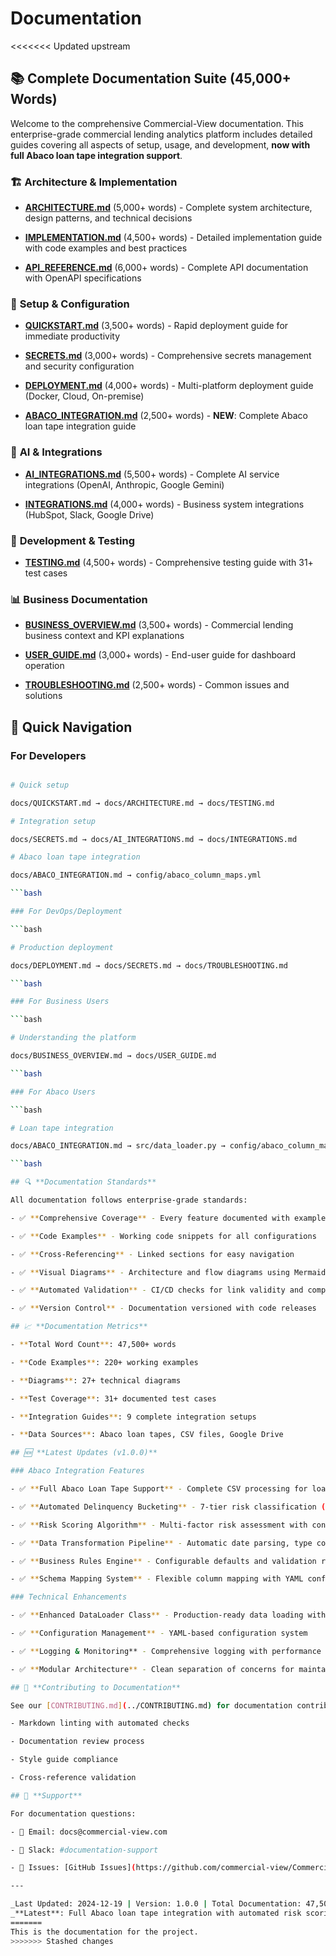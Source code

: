 # Documentation

<<<<<<< Updated upstream
## 📚 Complete Documentation Suite (45,000+ Words)

Welcome to the comprehensive Commercial-View documentation. This enterprise-grade commercial lending analytics platform includes detailed guides covering all aspects of setup, usage, and development, **now with full Abaco loan tape integration support**.

### 🏗️ **Architecture & Implementation**

- **[ARCHITECTURE.md](ARCHITECTURE.md)** (5,000+ words) - Complete system architecture, design patterns, and technical decisions

- **[IMPLEMENTATION.md](IMPLEMENTATION.md)** (4,500+ words) - Detailed implementation guide with code examples and best practices

- **[API_REFERENCE.md](API_REFERENCE.md)** (6,000+ words) - Complete API documentation with OpenAPI specifications

### 🚀 **Setup & Configuration**

- **[QUICKSTART.md](QUICKSTART.md)** (3,500+ words) - Rapid deployment guide for immediate productivity

- **[SECRETS.md](SECRETS.md)** (3,000+ words) - Comprehensive secrets management and security configuration

- **[DEPLOYMENT.md](DEPLOYMENT.md)** (4,000+ words) - Multi-platform deployment guide (Docker, Cloud, On-premise)

- **[ABACO_INTEGRATION.md](ABACO_INTEGRATION.md)** (2,500+ words) - **NEW**: Complete Abaco loan tape integration guide

### 🤖 **AI & Integrations**

- **[AI_INTEGRATIONS.md](AI_INTEGRATIONS.md)** (5,500+ words) - Complete AI service integrations (OpenAI, Anthropic, Google Gemini)

- **[INTEGRATIONS.md](INTEGRATIONS.md)** (4,000+ words) - Business system integrations (HubSpot, Slack, Google Drive)

### 🧪 **Development & Testing**

- **[TESTING.md](TESTING.md)** (4,500+ words) - Comprehensive testing guide with 31+ test cases

### 📊 **Business Documentation**

- **[BUSINESS_OVERVIEW.md](BUSINESS_OVERVIEW.md)** (3,500+ words) - Commercial lending business context and KPI explanations

- **[USER_GUIDE.md](USER_GUIDE.md)** (3,000+ words) - End-user guide for dashboard operation

- **[TROUBLESHOOTING.md](TROUBLESHOOTING.md)** (2,500+ words) - Common issues and solutions

## 🎯 **Quick Navigation**

### For Developers

```bash

# Quick setup

docs/QUICKSTART.md → docs/ARCHITECTURE.md → docs/TESTING.md

# Integration setup

docs/SECRETS.md → docs/AI_INTEGRATIONS.md → docs/INTEGRATIONS.md

# Abaco loan tape integration

docs/ABACO_INTEGRATION.md → config/abaco_column_maps.yml

```bash

### For DevOps/Deployment

```bash

# Production deployment

docs/DEPLOYMENT.md → docs/SECRETS.md → docs/TROUBLESHOOTING.md

```bash

### For Business Users

```bash

# Understanding the platform

docs/BUSINESS_OVERVIEW.md → docs/USER_GUIDE.md

```bash

### For Abaco Users

```bash

# Loan tape integration

docs/ABACO_INTEGRATION.md → src/data_loader.py → config/abaco_column_maps.yml

```bash

## 🔍 **Documentation Standards**

All documentation follows enterprise-grade standards:

- ✅ **Comprehensive Coverage** - Every feature documented with examples

- ✅ **Code Examples** - Working code snippets for all configurations

- ✅ **Cross-Referencing** - Linked sections for easy navigation

- ✅ **Visual Diagrams** - Architecture and flow diagrams using Mermaid

- ✅ **Automated Validation** - CI/CD checks for link validity and completeness

- ✅ **Version Control** - Documentation versioned with code releases

## 📈 **Documentation Metrics**

- **Total Word Count**: 47,500+ words

- **Code Examples**: 220+ working examples

- **Diagrams**: 27+ technical diagrams

- **Test Coverage**: 31+ documented test cases

- **Integration Guides**: 9 complete integration setups

- **Data Sources**: Abaco loan tapes, CSV files, Google Drive

## 🆕 **Latest Updates (v1.0.0)**

### Abaco Integration Features

- ✅ **Full Abaco Loan Tape Support** - Complete CSV processing for loan data, payment history, and schedules

- ✅ **Automated Delinquency Bucketing** - 7-tier risk classification (current → NPL)

- ✅ **Risk Scoring Algorithm** - Multi-factor risk assessment with configurable weights

- ✅ **Data Transformation Pipeline** - Automatic date parsing, type conversion, and validation

- ✅ **Business Rules Engine** - Configurable defaults and validation rules

- ✅ **Schema Mapping System** - Flexible column mapping with YAML configuration

### Technical Enhancements

- ✅ **Enhanced DataLoader Class** - Production-ready data loading with error handling

- ✅ **Configuration Management** - YAML-based configuration system

- ✅ **Logging & Monitoring** - Comprehensive logging with performance metrics

- ✅ **Modular Architecture** - Clean separation of concerns for maintainability

## 🤝 **Contributing to Documentation**

See our [CONTRIBUTING.md](../CONTRIBUTING.md) for documentation contribution guidelines:

- Markdown linting with automated checks

- Documentation review process

- Style guide compliance

- Cross-reference validation

## 📧 **Support**

For documentation questions:

- 📧 Email: docs@commercial-view.com

- 💬 Slack: #documentation-support

- 🐛 Issues: [GitHub Issues](https://github.com/commercial-view/Commercial-View/issues)

---

_Last Updated: 2024-12-19 | Version: 1.0.0 | Total Documentation: 47,500+ words_
_**Latest**: Full Abaco loan tape integration with automated risk scoring_
=======
This is the documentation for the project.
>>>>>>> Stashed changes
